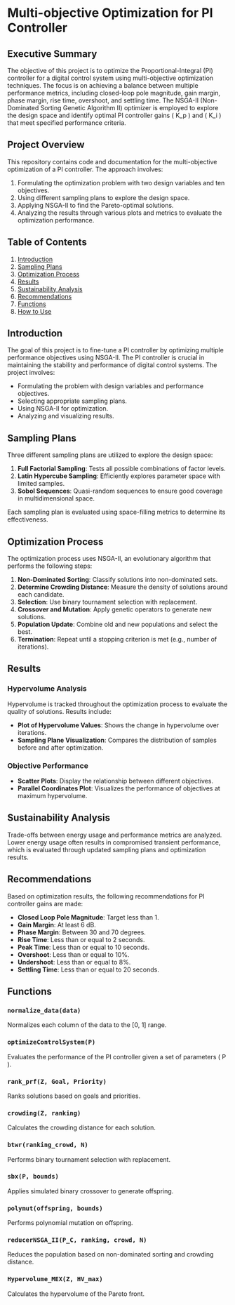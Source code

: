 # Multi-objective Optimization for PI Controller

## Executive Summary

The objective of this project is to optimize the Proportional-Integral (PI) controller for a digital control system using multi-objective optimization techniques. The focus is on achieving a balance between multiple performance metrics, including closed-loop pole magnitude, gain margin, phase margin, rise time, overshoot, and settling time. The NSGA-II (Non-Dominated Sorting Genetic Algorithm II) optimizer is employed to explore the design space and identify optimal PI controller gains \( K_p \) and \( K_i \) that meet specified performance criteria. 

## Project Overview

This repository contains code and documentation for the multi-objective optimization of a PI controller. The approach involves:
1. Formulating the optimization problem with two design variables and ten objectives.
2. Using different sampling plans to explore the design space.
3. Applying NSGA-II to find the Pareto-optimal solutions.
4. Analyzing the results through various plots and metrics to evaluate the optimization performance.

## Table of Contents

1. [Introduction](#introduction)
2. [Sampling Plans](#sampling-plans)
3. [Optimization Process](#optimization-process)
4. [Results](#results)
5. [Sustainability Analysis](#sustainability-analysis)
6. [Recommendations](#recommendations)
7. [Functions](#functions)
8. [How to Use](#how-to-use)

## Introduction

The goal of this project is to fine-tune a PI controller by optimizing multiple performance objectives using NSGA-II. The PI controller is crucial in maintaining the stability and performance of digital control systems. The project involves:
- Formulating the problem with design variables and performance objectives.
- Selecting appropriate sampling plans.
- Using NSGA-II for optimization.
- Analyzing and visualizing results.

## Sampling Plans

Three different sampling plans are utilized to explore the design space:

1. **Full Factorial Sampling**: Tests all possible combinations of factor levels.
2. **Latin Hypercube Sampling**: Efficiently explores parameter space with limited samples.
3. **Sobol Sequences**: Quasi-random sequences to ensure good coverage in multidimensional space.

Each sampling plan is evaluated using space-filling metrics to determine its effectiveness.

## Optimization Process

The optimization process uses NSGA-II, an evolutionary algorithm that performs the following steps:
1. **Non-Dominated Sorting**: Classify solutions into non-dominated sets.
2. **Determine Crowding Distance**: Measure the density of solutions around each candidate.
3. **Selection**: Use binary tournament selection with replacement.
4. **Crossover and Mutation**: Apply genetic operators to generate new solutions.
5. **Population Update**: Combine old and new populations and select the best.
6. **Termination**: Repeat until a stopping criterion is met (e.g., number of iterations).

## Results

### Hypervolume Analysis

Hypervolume is tracked throughout the optimization process to evaluate the quality of solutions. Results include:
- **Plot of Hypervolume Values**: Shows the change in hypervolume over iterations.
- **Sampling Plane Visualization**: Compares the distribution of samples before and after optimization.

### Objective Performance

- **Scatter Plots**: Display the relationship between different objectives.
- **Parallel Coordinates Plot**: Visualizes the performance of objectives at maximum hypervolume.

## Sustainability Analysis

Trade-offs between energy usage and performance metrics are analyzed. Lower energy usage often results in compromised transient performance, which is evaluated through updated sampling plans and optimization results.

## Recommendations

Based on optimization results, the following recommendations for PI controller gains are made:
- **Closed Loop Pole Magnitude**: Target less than 1.
- **Gain Margin**: At least 6 dB.
- **Phase Margin**: Between 30 and 70 degrees.
- **Rise Time**: Less than or equal to 2 seconds.
- **Peak Time**: Less than or equal to 10 seconds.
- **Overshoot**: Less than or equal to 10%.
- **Undershoot**: Less than or equal to 8%.
- **Settling Time**: Less than or equal to 20 seconds.

## Functions

### `normalize_data(data)`
Normalizes each column of the data to the [0, 1] range.

### `optimizeControlSystem(P)`
Evaluates the performance of the PI controller given a set of parameters \( P \).

### `rank_prf(Z, Goal, Priority)`
Ranks solutions based on goals and priorities.

### `crowding(Z, ranking)`
Calculates the crowding distance for each solution.

### `btwr(ranking_crowd, N)`
Performs binary tournament selection with replacement.

### `sbx(P, bounds)`
Applies simulated binary crossover to generate offspring.

### `polymut(offspring, bounds)`
Performs polynomial mutation on offspring.

### `reducerNSGA_II(P_C, ranking, crowd, N)`
Reduces the population based on non-dominated sorting and crowding distance.

### `Hypervolume_MEX(Z, HV_max)`
Calculates the hypervolume of the Pareto front.
